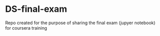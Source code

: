 # DS-final-exam
Repo created for the purpose of sharing the final exam (jupyer notebook) for coursera training
